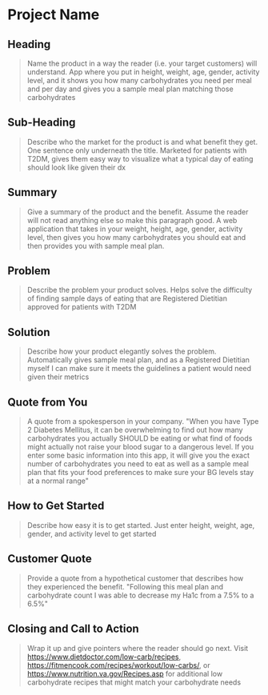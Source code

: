 # Project Name

<!--
> This material was originally posted [here](http://www.quora.com/What-is-Amazons-approach-to-product-development-and-product-management). It is reproduced here for posterities sake.

There is an approach called "working backwards" that is widely used at Amazon. They work backwards from the customer, rather than starting with an idea for a product and trying to bolt customers onto it. While working backwards can be applied to any specific product decision, using this approach is especially important when developing new products or features.

For new initiatives a product manager typically starts by writing an internal press release announcing the finished product. The target audience for the press release is the new/updated product's customers, which can be retail customers or internal users of a tool or technology. Internal press releases are centered around the customer problem, how current solutions (internal or external) fail, and how the new product will blow away existing solutions.

If the benefits listed don't sound very interesting or exciting to customers, then perhaps they're not (and shouldn't be built). Instead, the product manager should keep iterating on the press release until they've come up with benefits that actually sound like benefits. Iterating on a press release is a lot less expensive than iterating on the product itself (and quicker!).

If the press release is more than a page and a half, it is probably too long. Keep it simple. 3-4 sentences for most paragraphs. Cut out the fat. Don't make it into a spec. You can accompany the press release with a FAQ that answers all of the other business or execution questions so the press release can stay focused on what the customer gets. My rule of thumb is that if the press release is hard to write, then the product is probably going to suck. Keep working at it until the outline for each paragraph flows.

Oh, and I also like to write press-releases in what I call "Oprah-speak" for mainstream consumer products. Imagine you're sitting on Oprah's couch and have just explained the product to her, and then you listen as she explains it to her audience. That's "Oprah-speak", not "Geek-speak".

Once the project moves into development, the press release can be used as a touchstone; a guiding light. The product team can ask themselves, "Are we building what is in the press release?" If they find they're spending time building things that aren't in the press release (overbuilding), they need to ask themselves why. This keeps product development focused on achieving the customer benefits and not building extraneous stuff that takes longer to build, takes resources to maintain, and doesn't provide real customer benefit (at least not enough to warrant inclusion in the press release).
 -->

## Heading

> Name the product in a way the reader (i.e. your target customers) will understand.
> App where you put in height, weight, age, gender, activity level, and it shows you how many carbohydrates you need per meal and per day and gives you a sample meal plan matching those carbohydrates

## Sub-Heading

> Describe who the market for the product is and what benefit they get. One sentence only underneath the title.
> Marketed for patients with T2DM, gives them easy way to visualize what a typical day of eating should look like given their dx

## Summary

> Give a summary of the product and the benefit. Assume the reader will not read anything else so make this paragraph good.
> A web application that takes in your weight, height, age, gender, activity level, then gives you how many carbohydrates you should eat and then provides you with sample meal plan.

## Problem

> Describe the problem your product solves.
> Helps solve the difficulty of finding sample days of eating that are Registered Dietitian approved for patients with T2DM

## Solution

> Describe how your product elegantly solves the problem.
> Automatically gives sample meal plan, and as a Registered Dietitian myself I can make sure it meets the guidelines a patient would need given their metrics

## Quote from You

> A quote from a spokesperson in your company.
> "When you have Type 2 Diabetes Mellitus, it can be overwhelming to find out how many carbohydrates you actually SHOULD be eating or what find of foods might actually not raise your blood sugar to a dangerous level. If you enter some basic information into this app, it will give you the exact number of carbohydrates you need to eat as well as a sample meal plan that fits your food preferences to make sure your BG levels stay at a normal range"

## How to Get Started

> Describe how easy it is to get started.
> Just enter height, weight, age, gender, and activity level to get started

## Customer Quote

> Provide a quote from a hypothetical customer that describes how they experienced the benefit.
> "Following this meal plan and carbohydrate count I was able to decrease my Ha1c from a 7.5% to a 6.5%"

## Closing and Call to Action

> Wrap it up and give pointers where the reader should go next.
> Visit https://www.dietdoctor.com/low-carb/recipes, https://fitmencook.com/recipes/workout/low-carbs/, or https://www.nutrition.va.gov/Recipes.asp for additional low carbohydrate recipes that might match your carbohydrate needs
